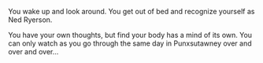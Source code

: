You wake up and look around.  You get out of bed and recognize yourself as 
Ned Ryerson.

You have your own thoughts, but find your body has a mind of its own.  You
can only watch as you go through the same day in Punxsutawney over and over
and over...
